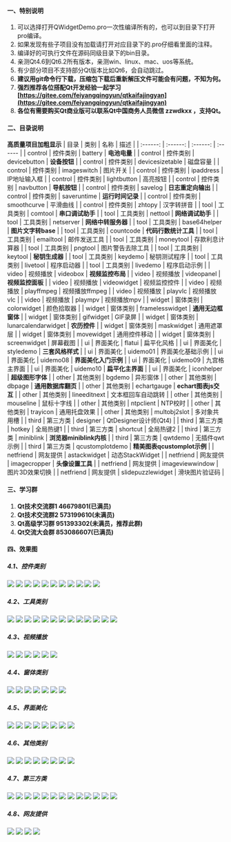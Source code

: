 ﻿
#### 一、特别说明
1. 可以选择打开QWidgetDemo.pro一次性编译所有的，也可以到目录下打开pro编译。
2. 如果发现有些子项目没有加载请打开对应目录下的.pro仔细看里面的注释。
3. 编译好的可执行文件在源码同级目录下的bin目录。
4. 亲测Qt4.6到Qt6.2所有版本，亲测win、linux、mac、uos等系统。
5. 有少部分项目不支持部分Qt版本比如Qt6，会自动跳过。
6. **建议用git命令行下载，压缩包下载后重新解压文件可能会有问题，不知为何。**
8. **强烈推荐各位搭配Qt开发经验一起学习 [https://gitee.com/feiyangqingyun/qtkaifajingyan](https://gitee.com/feiyangqingyun/qtkaifajingyan)**
9. **各位有需要购买Qt商业版可以联系Qt中国商务人员微信 zzwdkxx ，支持Qt。**

#### 二、目录说明
**高质量项目加粗显示**
| 目录 | 类别 | 名称 | 描述 |
| :------: | :------: | :------: | :------ |
| control | 控件类别 | battery | **电池电量** |
| control | 控件类别 | devicebutton | **设备按钮** |
| control | 控件类别 | devicesizetable | 磁盘容量 |
| control | 控件类别 | imageswitch | 图片开关 |
| control | 控件类别 | ipaddress | IP地址输入框 |
| control | 控件类别 | lightbutton | 高亮按钮 |
| control | 控件类别 | navbutton | **导航按钮** |
| control | 控件类别 | savelog | **日志重定向输出** |
| control | 控件类别 | saveruntime | **运行时间记录** |
| control | 控件类别 | smoothcurve | 平滑曲线 |
| control | 控件类别 | zhtopy | 汉字转拼音 |
| tool | 工具类别 | comtool | **串口调试助手** |
| tool | 工具类别 | nettool | **网络调试助手** |
| tool | 工具类别 | netserver | **网络中转服务器** |
| tool | 工具类别 | base64helper | **图片文字转base** |
| tool | 工具类别 | countcode | **代码行数统计工具** |
| tool | 工具类别 | emailtool | 邮件发送工具 |
| tool | 工具类别 | moneytool | 存款利息计算器 |
| tool | 工具类别 | pngtool | 图片警告去除工具 |
| tool | 工具类别 | keytool | **秘钥生成器** |
| tool | 工具类别 | keydemo | 秘钥测试程序 |
| tool | 工具类别 | livetool | 程序启动器 |
| tool | 工具类别 | livedemo | 程序启动示例 |
| video | 视频播放 | videobox | **视频监控布局** |
| video | 视频播放 | videopanel | **视频监控面板** |
| video | 视频播放 | videowidget | 视频监控控件 |
| video | 视频播放 | playffmpeg | 视频播放ffmpeg |
| video | 视频播放 | playvlc | 视频播放vlc |
| video | 视频播放 | plaympv | 视频播放mpv |
| widget | 窗体类别 | colorwidget | 颜色拾取器 |
| widget | 窗体类别 | framelesswidget | **通用无边框窗体** |
| widget | 窗体类别 | gifwidget | GIF录屏 |
| widget | 窗体类别 | lunarcalendarwidget | **农历控件** |
| widget | 窗体类别 | maskwidget | 通用遮罩层 |
| widget | 窗体类别 | movewidget | 通用控件移动 |
| widget | 窗体类别 | screenwidget | 屏幕截图 |
| ui | 界面美化 | flatui | 扁平化风格 |
| ui | 界面美化 | styledemo | **三套风格样式** |
| ui | 界面美化 | uidemo01 | 界面美化基础示例 |
| ui | 界面美化 | uidemo08 | **界面美化入门示例** |
| ui | 界面美化 | uidemo09 | 九宫格主界面 |
| ui | 界面美化 | uidemo10 | **扁平化主界面** |
| ui | 界面美化 | iconhelper | **超级图形字体** |
| other | 其他类别 | bgdemo | 异形窗体 |
| other | 其他类别 | dbpage | **通用数据库翻页** |
| other | 其他类别 | echartgauge | **echart图表js交互** |
| other | 其他类别 | lineeditnext | 文本框回车自动跳转 |
| other | 其他类别 | mouseline | 鼠标十字线 |
| other | 其他类别 | ntpclient | NTP校时 |
| other | 其他类别 | trayicon | 通用托盘效果 |
| other | 其他类别 | multobj2slot | 多对象共用槽 |
| third | 第三方类 | designer | QtDesigner设计师(Qt4) |
| third | 第三方类 | hotkey | 全局热键1 |
| third | 第三方类 | shortcut | 全局热键2 |
| third | 第三方类 | miniblink | **浏览器miniblink内核** |
| third | 第三方类 | qwtdemo | 无插件qwt示例 |
| third | 第三方类 | qcustomplotdemo | **精美图表qcustomplot示例** |
| netfriend | 网友提供 | astackwidget | 动态StackWidget |
| netfriend | 网友提供 | imagecropper | **头像设置工具** |
| netfriend | 网友提供 | imageviewwindow | 图片3D效果切换 |
| netfriend | 网友提供 | slidepuzzlewidget | 滑块图片验证码 |

#### 三、学习群
1. **Qt技术交流群1 46679801(已满员)**
2. **Qt技术交流群2 573199610(未满员)**
3. **Qt高级学习群 951393302(未满员，推荐此群)**
4. **Qt交流大会群 853086607(已满员)**

#### 四、效果图
##### 4.1、控件类别
![](control/0snap/battery.jpg)
![](control/0snap/devicebutton.jpg)
![](control/0snap/devicesizetable.jpg)
![](control/0snap/imageswitch.jpg)
![](control/0snap/ipaddress.jpg)
![](control/0snap/lightbutton.jpg)
![](control/0snap/navbutton.jpg)
![](control/0snap/savelog.jpg)
![](control/0snap/saveruntime.jpg)
![](control/0snap/smoothcurve.jpg)
![](control/0snap/zhtopy.jpg)

##### 4.2、工具类别
![](tool/0snap/comtool.jpg)
![](tool/0snap/nettool.jpg)
![](tool/0snap/netserver.jpg)
![](tool/0snap/netserver2.jpg)
![](tool/0snap/base64helper.jpg)
![](tool/0snap/countcode.jpg)
![](tool/0snap/emailtool.jpg)
![](tool/0snap/moneytool.jpg)
![](tool/0snap/pngtool.jpg)
![](tool/0snap/keytool.jpg)
![](tool/0snap/keydemo.jpg)
![](tool/0snap/livetool.jpg)
![](tool/0snap/livedemo.jpg)

##### 4.3、视频播放
![](video/0snap/videobox.jpg)
![](video/0snap/videopanel.jpg)
![](video/0snap/videowidget.jpg)
![](video/0snap/playffmpeg.jpg)
![](video/0snap/playvlc.jpg)
![](video/0snap/plaympv.jpg)

##### 4.4、窗体类别
![](widget/0snap/colorwidget.jpg)
![](widget/0snap/framelesswidget.jpg)
![](widget/0snap/gifwidget.jpg)
![](widget/0snap/lunarcalendarwidget.jpg)
![](widget/0snap/maskwidget.jpg)
![](widget/0snap/movewidget.jpg)
![](widget/0snap/screenwidget.jpg)

##### 4.5、界面美化
![](ui/0snap/flatui.jpg)
![](ui/0snap/styledemo.jpg)
![](ui/0snap/uidemo01.jpg)
![](ui/0snap/uidemo08.jpg)
![](ui/0snap/uidemo09.jpg)
![](ui/0snap/uidemo10.jpg)
![](ui/0snap/iconhelper1.jpg)
![](ui/0snap/iconhelper2.jpg)

##### 4.6、其他类别
![](other/0snap/bgdemo.jpg)
![](other/0snap/dbpage.jpg)
![](other/0snap/echartgauge.jpg)
![](other/0snap/lineeditnext.jpg)
![](other/0snap/mouseline.jpg)
![](other/0snap/ntpclient.jpg)
![](other/0snap/trayicon.jpg)
![](other/0snap/multobj2slot.jpg)

##### 4.7、第三方类
![](third/0snap/designer.jpg)
![](third/0snap/hotkey.jpg)
![](third/0snap/shortcut.jpg)
![](third/0snap/miniblink.jpg)
![](third/0snap/qwtdemo.jpg)
![](third/0snap/qcustomplotdemo1.jpg)
![](third/0snap/qcustomplotdemo2.jpg)
![](third/0snap/qcustomplotdemo3.jpg)
![](third/0snap/qcustomplotdemo4.jpg)
![](third/0snap/qcustomplotdemo5.jpg)
![](third/0snap/qcustomplotdemo6.jpg)
![](third/0snap/qcustomplotdemo7.jpg)
![](third/0snap/qcustomplotdemo8.jpg)

##### 4.8、网友提供
![](netfriend/0snap/astackwidget.jpg)
![](netfriend/0snap/imagecropper.jpg)
![](netfriend/0snap/imageviewwindow.jpg)
![](netfriend/0snap/sliderpuzzlewidget.jpg)